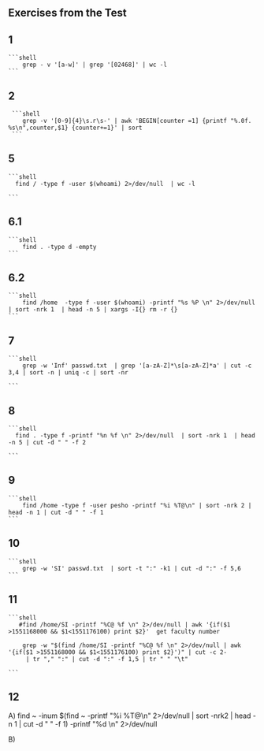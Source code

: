 **Exercises from the Test**
- 

  **1**
  - 
    ```shell
        grep - v '[a-w]' | grep '[02468]' | wc -l 
    ```

  **2**
  -  
     ```shell
        grep -v '[0-9]{4}\s.г\s-' | awk 'BEGIN[counter =1] {printf "%.0f. %s\n",counter,$1} {counter+=1}' | sort  
     ```

  **5**
  - 
    ```shell
      find / -type f -user $(whoami) 2>/dev/null  | wc -l 

    ```

  **6.1**
  - 
    ```shell
        find . -type d -empty
    ```

 **6.2**
  - 
    ```shell
        find /home  -type f -user $(whoami) -printf "%s %P \n" 2>/dev/null | sort -nrk 1  | head -n 5 | xargs -I{} rm -r {}
    ```

  **7**
  - 
    ```shell
        grep -w 'Inf' passwd.txt  | grep '[a-zA-Z]*\s[a-zA-Z]*a' | cut -c 3,4 | sort -n | uniq -c | sort -nr

    ```

  **8**
  - 
    ```shell
      find . -type f -printf "%n %f \n" 2>/dev/null  | sort -nrk 1  | head -n 5 | cut -d " " -f 2 

    ```

  **9**
  - 
    ```shell
        find /home -type f -user pesho -printf "%i %T@\n" | sort -nrk 2 | head -n 1 | cut -d " " -f 1  
    ```

  **10**
  - 
    ```shell
        grep -w 'SI' passwd.txt  | sort -t ":" -k1 | cut -d ":" -f 5,6
    ```

  **11**
  -  
    ```shell
       #find /home/SI -printf "%C@ %f \n" 2>/dev/null | awk '{if($1 >1551168000 && $1<1551176100) print $2}'  get faculty number
        
        grep -w "$(find /home/SI -printf "%C@ %f \n" 2>/dev/null | awk '{if($1 >1551168000 && $1<1551176100) print $2}')" | cut -c 2-
         | tr "," ":" | cut -d ":" -f 1,5 | tr " " "\t"

    ```

  **12**
  - 
   A)  find ~ -inum $(find ~ -printf "%i %T@\n" 2>/dev/null | sort -nrk2 | head -n 1  | cut -d " " -f 1) -printf "%d \n"  2>/dev/null

   B) 
